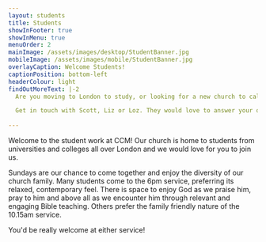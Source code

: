 ```yaml
---
layout: students
title: Students
showInFooter: true
showInMenu: true
menuOrder: 2
mainImage: /assets/images/desktop/StudentBanner.jpg
mobileImage: /assets/images/mobile/StudentBanner.jpg
overlayCaption: Welcome Students!
captionPosition: bottom-left
headerColour: light
findOutMoreText: |-2
  Are you moving to London to study, or looking for a new church to call home?

  Get in touch with Scott, Liz or Loz. They would love to answer your questions and welcome you at a Sunday service or midweek group.
  
---
```

Welcome to the student work at CCM! Our church is home to students from universities and colleges all over London and we would love for you to join us.

Sundays are our chance to come together and enjoy the diversity of our church family. Many students come to the 6pm service, preferring its relaxed, contemporary feel. There is space to enjoy God as we praise him, pray to him and above all as we encounter him through relevant and engaging Bible teaching. Others prefer the family friendly nature of the 10.15am service.

You'd be really welcome at either service!
